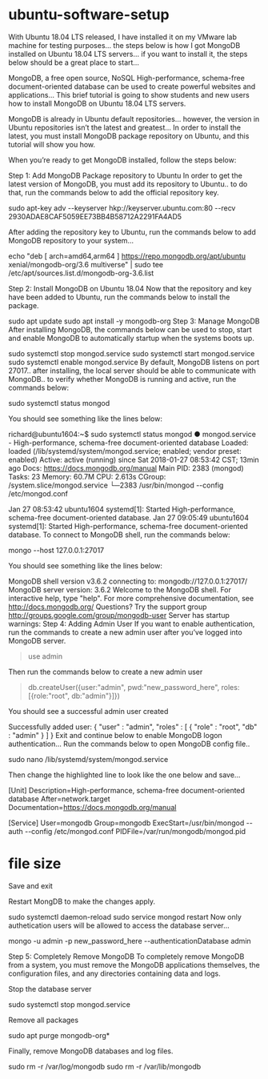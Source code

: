 # ubuntu-software-setup
With Ubuntu 18.04 LTS released, I have installed it on my VMware lab machine for testing purposes… the steps below is how I got MongoDB installed on Ubuntu 18.04 LTS servers… if you want to install it, the steps below should be a great place to start…

MongoDB, a free open source, NoSQL High-performance, schema-free document-oriented database can be used to create powerful websites and applications… This brief tutorial is going to show students and new users how to install MongoDB on Ubuntu 18.04 LTS servers.

MongoDB is already in Ubuntu default repositories… however, the version in Ubuntu repositories isn’t the latest and greatest… In order to install the latest, you must install MongoDB package repository on Ubuntu, and this tutorial will show you how.

When you’re ready to get MongoDB installed, follow the steps below:

Step 1: Add MongoDB Package repository to Ubuntu
In order to get the latest version of MongoDB, you must add its repository to Ubuntu.. to do that, run the commands below to add the official repository key.

sudo apt-key adv --keyserver hkp://keyserver.ubuntu.com:80 --recv 2930ADAE8CAF5059EE73BB4B58712A2291FA4AD5

After adding the repository key to Ubuntu, run the commands below to add MongoDB repository to your system…

echo "deb [ arch=amd64,arm64 ] https://repo.mongodb.org/apt/ubuntu xenial/mongodb-org/3.6 multiverse" | sudo tee /etc/apt/sources.list.d/mongodb-org-3.6.list

Step 2: Install MongoDB on Ubuntu 18.04
Now that the repository and key have been added to Ubuntu, run the commands below to install the package.

sudo apt update
sudo apt install -y mongodb-org
Step 3: Manage MongoDB
After installing MongoDB, the commands below can be used to stop, start and enable MongoDB to automatically startup when the systems boots up.

sudo systemctl stop mongod.service
sudo systemctl start mongod.service
sudo systemctl enable mongod.service
By default, MongoDB listens on port 27017.. after installing, the local server should be able to communicate with MongoDB.. to verify whether MongoDB is running and active, run the commands below:

sudo systemctl status mongod

You should see something like the lines below:

richard@ubuntu1604:~$ sudo systemctl status mongod
● mongod.service - High-performance, schema-free document-oriented database
   Loaded: loaded (/lib/systemd/system/mongod.service; enabled; vendor preset: enabled)
   Active: active (running) since Sat 2018-01-27 08:53:42 CST; 13min ago
     Docs: https://docs.mongodb.org/manual
 Main PID: 2383 (mongod)
    Tasks: 23
   Memory: 60.7M
      CPU: 2.613s
   CGroup: /system.slice/mongod.service
           └─2383 /usr/bin/mongod --config /etc/mongod.conf

Jan 27 08:53:42 ubuntu1604 systemd[1]: Started High-performance, schema-free document-oriented database.
Jan 27 09:05:49 ubuntu1604 systemd[1]: Started High-performance, schema-free document-oriented database.
To connect to MongoDB shell, run the commands below:

mongo --host 127.0.0.1:27017

You should see something like the lines below:

MongoDB shell version v3.6.2
connecting to: mongodb://127.0.0.1:27017/
MongoDB server version: 3.6.2
Welcome to the MongoDB shell.
For interactive help, type "help".
For more comprehensive documentation, see
        http://docs.mongodb.org/
Questions? Try the support group
        http://groups.google.com/group/mongodb-user
Server has startup warnings:
Step 4: Adding Admin User
If you want to enable authentication, run the commands to create a new admin user after you’ve logged into MongoDB server.

> use admin

Then run the commands below to create a new admin user

> db.createUser({user:"admin", pwd:"new_password_here", roles:[{role:"root", db:"admin"}]})

You should see a successful admin user created

Successfully added user: {
	"user" : "admin",
	"roles" : [
		{
			"role" : "root",
			"db" : "admin"
		}
	]
}
Exit and continue below to enable MongoDB logon authentication… Run the commands below to open MongoDB config file..

sudo nano /lib/systemd/system/mongod.service

Then change the highlighted line to look like the one below and save…

[Unit]
Description=High-performance, schema-free document-oriented database
After=network.target
Documentation=https://docs.mongodb.org/manual

[Service]
User=mongodb
Group=mongodb
ExecStart=/usr/bin/mongod --auth --config /etc/mongod.conf
PIDFile=/var/run/mongodb/mongod.pid
# file size
Save and exit

Restart MongDB to make the changes apply.

sudo systemctl daemon-reload
sudo service mongod restart
Now only authetication users will be allowed to access the database server…

mongo -u admin -p new_password_here --authenticationDatabase admin

Step 5: Completely Remove MongoDB
To completely remove MongoDB from a system, you must remove the MongoDB applications themselves, the configuration files, and any directories containing data and logs.

Stop the database server

sudo systemctl stop mongod.service

Remove all packages

sudo apt purge mongodb-org*

Finally, remove MongoDB databases and log files.

sudo rm -r /var/log/mongodb
sudo rm -r /var/lib/mongodb

